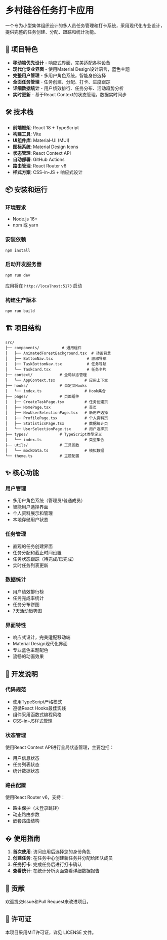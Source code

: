 # 乡村硅谷任务打卡应用

一个专为小型集体组织设计的多人员任务管理和打卡系统，采用现代化专业设计，提供完整的任务创建、分配、跟踪和统计功能。

## 🚀 项目特色

- **移动端优先设计** - 响应式界面，完美适配各种设备
- **现代化专业界面** - 使用Material Design设计语言，蓝色主题
- **完整用户管理** - 多用户角色系统，智能身份选择
- **全面任务管理** - 任务创建、分配、打卡、进度跟踪
- **详细数据统计** - 用户绩效排行、任务分布、活动趋势分析
- **实时更新** - 基于React Context的状态管理，数据实时同步

## 🛠️ 技术栈

- **前端框架**: React 18 + TypeScript
- **构建工具**: Vite
- **UI组件库**: Material-UI (MUI)
- **图标系统**: Material Design Icons
- **状态管理**: React Context API
- **自动部署**: GitHub Actions
- **路由管理**: React Router v6
- **样式方案**: CSS-in-JS + 响应式设计

## 📦 安装和运行

### 环境要求

- Node.js 16+
- npm 或 yarn

### 安装依赖

```bash
npm install
```

### 启动开发服务器

```bash
npm run dev
```

应用将在 `http://localhost:5173` 启动

### 构建生产版本

```bash
npm run build
```

## 🏗️ 项目结构

```text
src/
├── components/          # 通用组件
│   ├── AnimatedForestBackground.tsx  # 动画背景
│   ├── BottomNav.tsx               # 底部导航
│   ├── TaskBottomNav.tsx           # 任务导航
│   └── TaskCard.tsx                # 任务卡片
├── context/            # 全局状态管理
│   └── AppContext.tsx             # 应用上下文
├── hooks/              # 自定义Hooks
│   └── index.ts                   # Hook集合
├── pages/              # 页面组件
│   ├── CreateTaskPage.tsx         # 任务创建页
│   ├── HomePage.tsx               # 首页
│   ├── NewUserSelectionPage.tsx   # 新用户选择
│   ├── ProfilePage.tsx            # 个人资料页
│   ├── StatisticsPage.tsx         # 数据统计页
│   └── UserSelectionPage.tsx      # 用户选择页
├── types/              # TypeScript类型定义
│   └── index.ts                   # 类型集合
├── utils/              # 工具函数
│   └── mockData.ts                # 模拟数据
└── theme.ts            # 主题配置
```

## ✨ 核心功能

### 用户管理

- 多用户角色系统（管理员/普通成员）
- 智能用户选择界面
- 个人资料展示和管理
- 本地存储用户状态

### 任务管理

- 直观的任务创建界面
- 任务分配和截止时间设置
- 任务状态跟踪（待完成/已完成）
- 实时任务列表更新

### 数据统计

- 用户绩效排行榜
- 任务完成率统计
- 任务分布饼图
- 7天活动趋势图

### 界面特性

- 响应式设计，完美适配移动端
- Material Design现代化界面
- 专业蓝色主题配色
- 流畅的动画效果

## 🔧 开发说明

### 代码规范

- 使用TypeScript严格模式
- 遵循React Hooks最佳实践
- 组件采用函数式编程风格
- CSS-in-JS样式管理

### 状态管理

使用React Context API进行全局状态管理，主要包括：

- 用户信息状态
- 任务列表状态  
- 统计数据状态

### 路由配置

使用React Router v6，支持：

- 路由保护（未登录跳转）
- 动态路由参数
- 嵌套路由结构

## � 使用指南

1. **首次使用**: 访问应用后选择您的身份角色
2. **创建任务**: 在任务中心创建新任务并分配给团队成员
3. **任务打卡**: 完成任务后进行打卡确认
4. **查看统计**: 在统计分析页面查看详细数据报告

## 🤝 贡献

欢迎提交Issue和Pull Request来改进项目。

## 📄 许可证

本项目采用MIT许可证，详见 LICENSE 文件。
